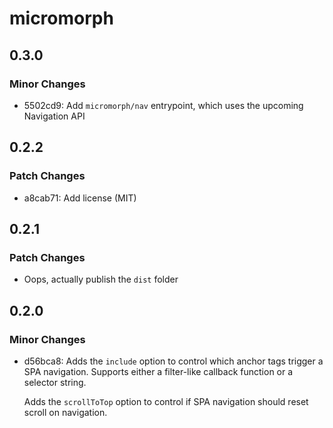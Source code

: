 # micromorph

## 0.3.0

### Minor Changes

- 5502cd9: Add `micromorph/nav` entrypoint, which uses the upcoming Navigation API

## 0.2.2

### Patch Changes

- a8cab71: Add license (MIT)

## 0.2.1

### Patch Changes

- Oops, actually publish the `dist` folder

## 0.2.0

### Minor Changes

- d56bca8: Adds the `include` option to control which anchor tags trigger a SPA navigation. Supports either a filter-like callback function or a selector string.

  Adds the `scrollToTop` option to control if SPA navigation should reset scroll on navigation.
